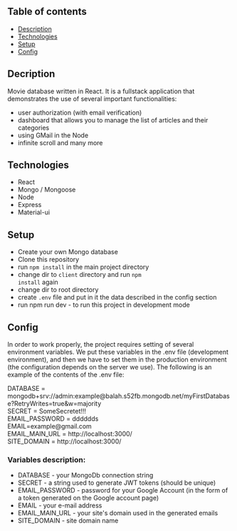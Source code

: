 ## Table of contents
- [Description](#description)
- [Technologies](#technologies)
- [Setup](#setup)
- [Config](#config)



## Decription <a name="description"></a>
Movie database written in React. It is a fullstack application that demonstrates the use of several important functionalities:
- user authorization (with email verification)
- dashboard that allows you to manage the list of articles and their categories
- using GMail in the Node
- infinite scroll and many more

## Technologies <a name="technologies"></a>
- React
- Mongo / Mongoose
- Node
- Express
- Material-ui

## Setup <a name="setup"></a>
- Create your own Mongo database
- Clone this repository
- run <code>npm install</code> in the main project directory
- change dir to <code>client</code> directory and run <code>npm install</code> again
- change dir to root directory
- create <code>.env</code> file and put in it the data described in the config section
- run npm run dev - to run this project in development mode

## Config <a name="config"></a>
In order to work properly, the project requires setting of several environment variables. We put these variables in the .env file (development environment), and then we have to set them in the production environment (the configuration depends on the server we use).
The following is an example of the contents of the .env file:

DATABASE = mongodb+srv://admin:example<span>@</span>balah.s52fb.mongodb.net/myFirstDatabase?RetryWrites=true&w=majority \
SECRET = SomeSecretet!!! \
EMAIL_PASSWORD = dddddds \
EMAIL=example<span>@</span>gmail.com \
EMAIL_MAIN_URL = ht<span>tp</span>://localhost:3000/ \
SITE_DOMAIN = ht<span>tp</span>://localhost:3000/

### Variables description:
- DATABASE - your MongoDb connection string
- SECRET - a string used to generate JWT tokens (should be unique)
- EMAIL_PASSWORD - password for your Google Account (in the form of a token generated on the Google account page)
- EMAIL - your e-mail address
- EMAIL_MAIN_URL - your site's domain used in the generated emails
- SITE_DOMAIN - site domain name
